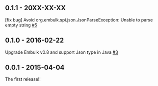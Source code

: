 ## 0.1.1 - 20XX-XX-XX

[fix bug] Avoid org.embulk.spi.json.JsonParseException: Unable to parse empty string [#5](https://github.com/shun0102/embulk-parser-jsonl/pull/5)

## 0.1.0 - 2016-02-22

Upgrade Embulk v0.8 and support Json type in Java [#3](https://github.com/shun0102/embulk-parser-jsonl/pull/3)

## 0.0.1 - 2015-04-04

The first release!!
